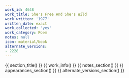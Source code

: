 ```yaml
---
work_id: 4648
work_title: She's Free And She's Wild
work_written: '1977'
written_date: exact
work_collected: 'yes'
work_category: Poem
notes: null
icon: material/book
alternate_versions:
- 2228
---
```


{{ section_title() }}
{{ work_info() }}
{{ notes_section() }}
{{ appearances_section() }}
{{ alternate_versions_section() }}